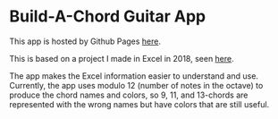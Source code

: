 # Build-A-Chord Guitar App
This app is hosted by Github Pages [here](https://AaronLiftig.github.io/AaronLiftig.Build-A-ChordGuitar.io/).

This is based on a project I made in Excel in 2018, seen [here](https://docs.google.com/spreadsheets/d/1sfWmnnegRTWOyKYqtyJ4zkp7vByrmPMrsCeubvCgsXs/edit?usp=sharing).

The app makes the Excel information easier to understand and use. Currently, the app uses modulo 12 (number of notes in the octave) to produce the chord names and colors, so 9, 11, and 13-chords are represented with the wrong names but have colors that are still useful.
